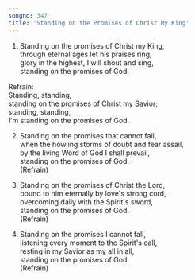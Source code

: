 ```yaml
---
songno: 347
title: 'Standing on the Promises of Christ My King'
---
```

1. Standing on the promises of Christ my King,  
through eternal ages let his praises ring;  
glory in the highest, I will shout and sing,  
standing on the promises of God.  
  
Refrain:  
Standing, standing,  
standing on the promises of Christ my Savior;  
standing, standing,  
I'm standing on the promises of God.  
  
2. Standing on the promises that cannot fail,  
when the howling storms of doubt and fear assail,  
by the living Word of God I shall prevail,  
standing on the promises of God.  
(Refrain)  
  
3. Standing on the promises of Christ the Lord,  
bound to him eternally by love's strong cord,  
overcoming daily with the Spirit's sword,  
standing on the promises of God.  
(Refrain)  
  
4. Standing on the promises I cannot fall,  
listening every moment to the Spirit's call,  
resting in my Savior as my all in all,  
standing on the promises of God.  
(Refrain)  
